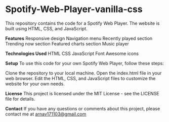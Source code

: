 # Spotify-Web-Player-vanilla-css

This repository contains the code for a Spotify Web Player. The website is built using HTML, CSS, and JavaScript.

**Features**
Responsive design
Navigation menu
Recently played section
Trending now section
Featured charts section
Music player


**Technologies Used**
HTML
CSS
JavaScript
Font Awesome icons


**Setup**
To use this code for your own Spotify Web Player, follow these steps:

Clone the repository to your local machine.
Open the index.html file in your web browser.
Edit the HTML, CSS, and JavaScript files to customize the website for your own needs.


**License**
This project is licensed under the MIT License - see the LICENSE file for details.

**Contact**
If you have any questions or comments about this project, please contact me at arnav171103@gmail.com
